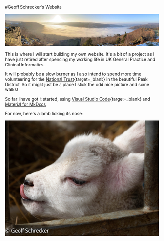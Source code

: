 #Geoff Schrecker's Website

![Image title](images/Banner.jpg)

This is where I will start building my own website. It's a bit of a  project as I have just retired after spending my working life in UK General Practice and Clinical Informatics.

It will probably be a slow burner as I also intend to spend more time volunteering for the [National Trust](https://www.nationaltrust.org.uk){target=_blank} in the beautiful Peak District. So it might just be a place I stick the odd nice picture and some walks!

So far I have got it started, using [Visual Studio Code](https://code.visualstudio.com){target=_blank} and [Material for MkDocs](https://squidfunk.github.io/mkdocs-material/)

For now, here's a lamb licking its nose:

![Lamb licking its nose](images/Lamb.jpeg)